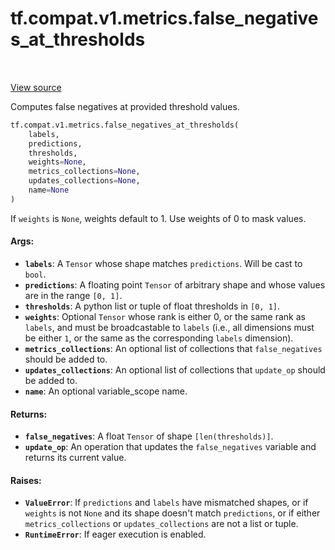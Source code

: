 <div itemscope itemtype="http://developers.google.com/ReferenceObject">
<meta itemprop="name" content="tf.compat.v1.metrics.false_negatives_at_thresholds" />
<meta itemprop="path" content="Stable" />
</div>

# tf.compat.v1.metrics.false_negatives_at_thresholds

<!-- Insert buttons and diff -->

<table class="tfo-notebook-buttons tfo-api" align="left">
</table>

<a target="_blank" href="/code/stable/tensorflow/python/ops/metrics_impl.py">View source</a>



Computes false negatives at provided threshold values.

``` python
tf.compat.v1.metrics.false_negatives_at_thresholds(
    labels,
    predictions,
    thresholds,
    weights=None,
    metrics_collections=None,
    updates_collections=None,
    name=None
)
```



<!-- Placeholder for "Used in" -->

If `weights` is `None`, weights default to 1. Use weights of 0 to mask values.

#### Args:


* <b>`labels`</b>: A `Tensor` whose shape matches `predictions`. Will be cast to
  `bool`.
* <b>`predictions`</b>: A floating point `Tensor` of arbitrary shape and whose values
  are in the range `[0, 1]`.
* <b>`thresholds`</b>: A python list or tuple of float thresholds in `[0, 1]`.
* <b>`weights`</b>: Optional `Tensor` whose rank is either 0, or the same rank as
  `labels`, and must be broadcastable to `labels` (i.e., all dimensions must
  be either `1`, or the same as the corresponding `labels` dimension).
* <b>`metrics_collections`</b>: An optional list of collections that `false_negatives`
  should be added to.
* <b>`updates_collections`</b>: An optional list of collections that `update_op` should
  be added to.
* <b>`name`</b>: An optional variable_scope name.


#### Returns:


* <b>`false_negatives`</b>:  A float `Tensor` of shape `[len(thresholds)]`.
* <b>`update_op`</b>: An operation that updates the `false_negatives` variable and
  returns its current value.


#### Raises:


* <b>`ValueError`</b>: If `predictions` and `labels` have mismatched shapes, or if
  `weights` is not `None` and its shape doesn't match `predictions`, or if
  either `metrics_collections` or `updates_collections` are not a list or
  tuple.
* <b>`RuntimeError`</b>: If eager execution is enabled.

